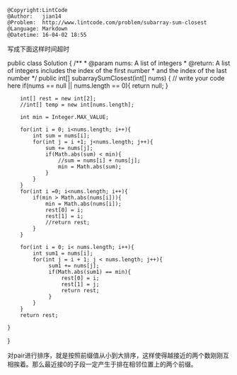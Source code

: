 ```
@Copyright:LintCode
@Author:   jian14
@Problem:  http://www.lintcode.com/problem/subarray-sum-closest
@Language: Markdown
@Datetime: 16-04-02 18:55
```

写成下面这样时间超时


 public class Solution {
    /**
     * @param nums: A list of integers
     * @return: A list of integers includes the index of the first number 
     *          and the index of the last number
     */
     public int[] subarraySumClosest(int[] nums) {
        // write your code here
        if(nums == null || nums.length == 0){
            return null;
         }
        
        int[] rest = new int[2];
        //int[] temp = new int[nums.length];
        
        int min = Integer.MAX_VALUE;
        
        for(int i = 0; i<nums.length; i++){
            int sum = nums[i];
            for(int j = i +1; j<nums.length; j++){
                sum += nums[j];
                if(Math.abs(sum) < min){
                    //sum = nums[i] + nums[j];
                    min = Math.abs(sum);
                }
            }
        }
        for(int i =0; i<nums.length; i++){
            if(min > Math.abs(nums[i])){
                min = Math.abs(nums[i]);
                rest[0] = i;
                rest[1] = i;
                //return rest;
            }
        }
        
        for(int i = 0; i< nums.length; i++){
            int sum1 = nums[i];
            for(int j = i + 1; j < nums.length; j++){
                 sum1 += nums[j];
                 if(Math.abs(sum1) == min){
                     rest[0] = i;
                     rest[1] = j;
                     return rest;
                 }
            }
        }
        return rest;
        
    }
}



对pair进行排序，就是按照前缀值从小到大排序，这样使得越接近的两个数刚刚互相挨着。那么最近接0的子段一定产生于排在相邻位置上的两个前缀。